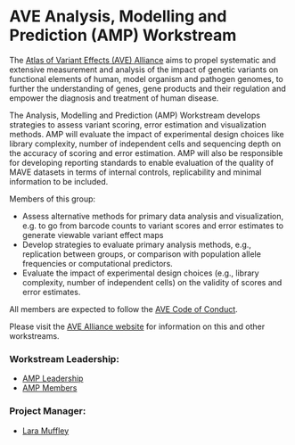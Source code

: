 # AVE Analysis, Modelling and Prediction (AMP) Workstream 

The [Atlas of Variant Effects (AVE) Alliance](https://www.varianteffect.org) aims to propel systematic and extensive measurement and analysis of the impact of genetic variants on functional elements of human, model organism and pathogen genomes, to further the understanding of genes, gene products and their regulation and empower the diagnosis and treatment of human disease.

The Analysis, Modelling and Prediction (AMP) Workstream develops strategies to assess variant scoring, error estimation and visualization methods. AMP will evaluate the impact of experimental design choices like library complexity, number of independent cells and sequencing depth on the accuracy of scoring and error estimation. AMP will also be responsible for developing reporting standards to enable evaluation of the quality of MAVE datasets in terms of internal controls, replicability and minimal information to be included.

Members of this group:

* Assess alternative methods for primary data analysis and visualization, e.g. to go from barcode counts to variant scores and error estimates to generate viewable variant effect maps
* Develop strategies to evaluate primary analysis methods, e.g., replication between groups, or comparison with population allele frequencies or computational predictors.
* Evaluate the impact of experimental design choices (e.g., library complexity, number of independent cells) on the validity of scores and error estimates.

All members are expected to follow the [AVE Code of Conduct](https://www.varianteffect.org/code-of-conduct).

Please visit the [AVE Alliance website](https://www.varianteffect.org/workstreams) for information on this and other workstreams.

### Workstream Leadership: 
* [AMP Leadership](https://www.varianteffect.org/chairs)
* [AMP Members](https://www.varianteffect.org/workstreams)

### Project Manager: 
* [Lara Muffley](mailto:muffley@uw.edu?subject=AVE%20AMP%20Workstream)

